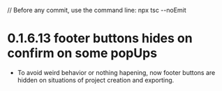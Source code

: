 // Before any commit, use the command line: npx tsc --noEmit

# 0.1.6.13 footer buttons hides on confirm on some popUps

- To avoid weird behavior or nothing hapening, now footer buttons are hidden on situations of project
creation and exporting.
